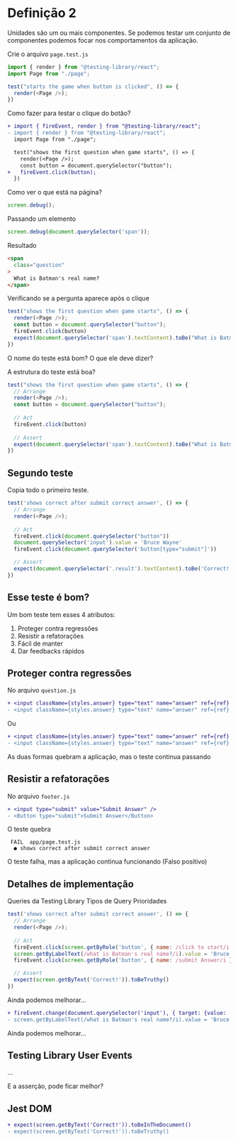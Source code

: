 # Definição 2

Unidades são um ou mais componentes. Se podemos testar um conjunto de componentes podemos focar nos comportamentos da aplicação.

Crie o arquivo `page.test.js`

```js
import { render } from "@testing-library/react";
import Page from "./page";

test("starts the game when button is clicked", () => {
  render(<Page />);
})
```

Como fazer para testar o clique do botão?

```diff
+ import { fireEvent, render } from "@testing-library/react";
- import { render } from "@testing-library/react";
  import Page from "./page";

  test("shows the first question when game starts", () => {
    render(<Page />);
    const button = document.querySelector("button");
+   fireEvent.click(button);
  })
```

Como ver o que está na página?

```js
screen.debug();
```

Passando um elemento

```js
screen.debug(document.querySelector('span'));
```

Resultado

```html
<span
  class="question"
>
  What is Batman's real name?
</span>
```

Verificando se a pergunta aparece após o clique

```js
test("shows the first question when game starts", () => {
  render(<Page />);
  const button = document.querySelector("button");
  fireEvent.click(button)
  expect(document.querySelector('span').textContent).toBe("What is Batman's real name?");
})
```

O nome do teste está bom? O que ele deve dizer?

A estrutura do teste está boa?

```js
test("shows the first question when game starts", () => {
  // Arrange
  render(<Page />);
  const button = document.querySelector("button");
  
  // Act
  fireEvent.click(button)
  
  // Assert
  expect(document.querySelector('span').textContent).toBe("What is Batman's real name?");
})
```

## Segundo teste

Copia todo o primeiro teste.

```js
test('shows correct after submit correct answer', () => {
  // Arrange
  render(<Page />);
  
  // Act
  fireEvent.click(document.querySelector("button"))
  document.querySelector('input').value = 'Bruce Wayne'
  fireEvent.click(document.querySelector('button[type="submit"]'))

  // Assert
  expect(document.querySelector('.result').textContent).toBe('Correct!')
})
```

## Esse teste é bom?

Um bom teste tem esses 4 atributos:

1. Proteger contra regressões
2. Resistir a refatorações
3. Fácil de manter
4. Dar feedbacks rápidos

## Proteger contra regressões

No arquivo `question.js`

```diff
+ <input className={styles.answer} type="text" name="answer" ref={ref} readOnly />
- <input className={styles.answer} type="text" name="answer" ref={ref} />
```

Ou

```diff
+ <input className={styles.answer} type="text" name="answer" ref={ref} style={{ display: 'none' }} />
- <input className={styles.answer} type="text" name="answer" ref={ref} readOnly />
```

As duas formas quebram a aplicação, mas o teste continua passando

## Resistir a refatorações

No arquivo `footer.js`

```diff
+ <input type="submit" value="Submit Answer" />
- <Button type="submit">Submit Answer</Button>
```

O teste quebra

```
 FAIL  app/page.test.js
  ● shows correct after submit correct answer
```

O teste falha, mas a aplicação continua funcionando (Falso positivo)

## Detalhes de implementação

Queries da Testing Library
Tipos de Query
Prioridades

```js
test('shows correct after submit correct answer', () => {
  // Arrange
  render(<Page />);
  
  // Act
  fireEvent.click(screen.getByRole('button', { name: /click to start/i }))
  screen.getByLabelText(/what is Batman's real name?/i).value = 'Bruce Wayne'
  fireEvent.click(screen.getByRole('button', { name: /submit Answer/i }))

  // Assert
  expect(screen.getByText('Correct!')).toBeTruthy()
})
```

Ainda podemos melhorar...

```diff
+ fireEvent.change(document.querySelector('input'), { target: {value: 'Bruce Wayne'} })
- screen.getByLabelText(/what is Batman's real name?/i).value = 'Bruce Wayne'
```

Ainda podemos melhorar...

## Testing Library User Events

...

E a asserção, pode ficar melhor?

## Jest DOM

```diff
+ expect(screen.getByText('Correct!')).toBeInTheDocument()
- expect(screen.getByText('Correct!')).toBeTruthy()
```
